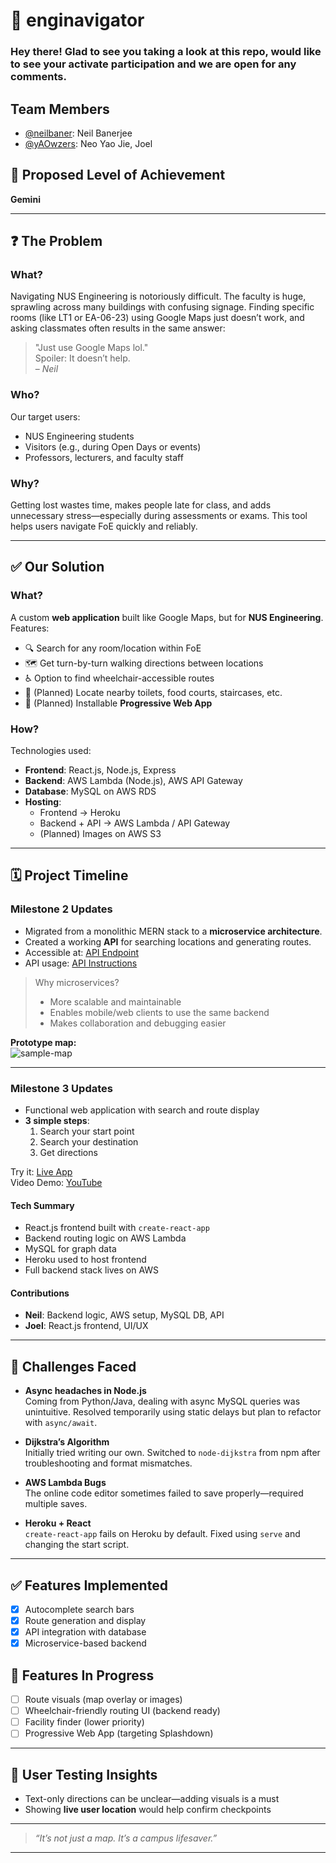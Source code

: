  # 🧭 enginavigator

### Hey there! Glad to see you taking a look at this repo, would like to see your activate participation and we are open for any comments.

## Team Members

- [@neilbaner](https://github.com/neilbaner): Neil Banerjee  
- [@yAOwzers](https://github.com/yAOwzers): Neo Yao Jie, Joel

## 🚀 Proposed Level of Achievement

**Gemini**

---

## ❓ The Problem

### What?

Navigating NUS Engineering is notoriously difficult. The faculty is huge, sprawling across many buildings with confusing signage. Finding specific rooms (like LT1 or EA-06-23) using Google Maps just doesn’t work, and asking classmates often results in the same answer:  
> "Just use Google Maps lol."  
Spoiler: It doesn’t help.  
– *Neil*

### Who?

Our target users:

- NUS Engineering students  
- Visitors (e.g., during Open Days or events)  
- Professors, lecturers, and faculty staff  

### Why?

Getting lost wastes time, makes people late for class, and adds unnecessary stress—especially during assessments or exams. This tool helps users navigate FoE quickly and reliably.

---

## ✅ Our Solution

### What?

A custom **web application** built like Google Maps, but for **NUS Engineering**. Features:

- 🔍 Search for any room/location within FoE  
- 🗺️ Get turn-by-turn walking directions between locations  
- ♿ Option to find wheelchair-accessible routes  
- 🚻 (Planned) Locate nearby toilets, food courts, staircases, etc.  
- 📱 (Planned) Installable **Progressive Web App**

### How?

Technologies used:

- **Frontend**: React.js, Node.js, Express  
- **Backend**: AWS Lambda (Node.js), AWS API Gateway  
- **Database**: MySQL on AWS RDS  
- **Hosting**:  
  - Frontend → Heroku  
  - Backend + API → AWS Lambda / API Gateway  
  - (Planned) Images on AWS S3  

---

## 🗓️ Project Timeline

### Milestone 2 Updates

- Migrated from a monolithic MERN stack to a **microservice architecture**.
- Created a working **API** for searching locations and generating routes.  
- Accessible at: [API Endpoint](https://0997tcpnme.execute-api.us-east-1.amazonaws.com/testing/)  
- API usage: [API Instructions](https://github.com/neilbaner/enginavigator/blob/master/api_instructions.md)

> Why microservices?
> - More scalable and maintainable
> - Enables mobile/web clients to use the same backend
> - Makes collaboration and debugging easier

**Prototype map:**  
![sample-map](https://github.com/NeilBaner/enginavigator/blob/master/prototype_one_map.jpg)

---

### Milestone 3 Updates

- Functional web application with search and route display  
- **3 simple steps**:  
  1. Search your start point  
  2. Search your destination  
  3. Get directions

Try it: [Live App](https://bit.ly/2WSc6zm)  
Video Demo: [YouTube](https://youtu.be/ppMojLehukI)

#### Tech Summary

- React.js frontend built with `create-react-app`
- Backend routing logic on AWS Lambda
- MySQL for graph data
- Heroku used to host frontend  
- Full backend stack lives on AWS

#### Contributions

- **Neil**: Backend logic, AWS setup, MySQL DB, API  
- **Joel**: React.js frontend, UI/UX  

---

## 🧩 Challenges Faced

- **Async headaches in Node.js**  
  Coming from Python/Java, dealing with async MySQL queries was unintuitive. Resolved temporarily using static delays but plan to refactor with `async/await`.

- **Dijkstra’s Algorithm**  
  Initially tried writing our own. Switched to `node-dijkstra` from npm after troubleshooting and format mismatches.

- **AWS Lambda Bugs**  
  The online code editor sometimes failed to save properly—required multiple saves.

- **Heroku + React**  
  `create-react-app` fails on Heroku by default. Fixed using `serve` and changing the start script.

---

## ✅ Features Implemented

- [x] Autocomplete search bars  
- [x] Route generation and display  
- [x] API integration with database  
- [x] Microservice-based backend  

## 🔧 Features In Progress

- [ ] Route visuals (map overlay or images)  
- [ ] Wheelchair-friendly routing UI (backend ready)  
- [ ] Facility finder (lower priority)  
- [ ] Progressive Web App (targeting Splashdown)

---

## 🧪 User Testing Insights

- Text-only directions can be unclear—adding visuals is a must  
- Showing **live user location** would help confirm checkpoints

---

> *“It’s not just a map. It’s a campus lifesaver.”*

---
